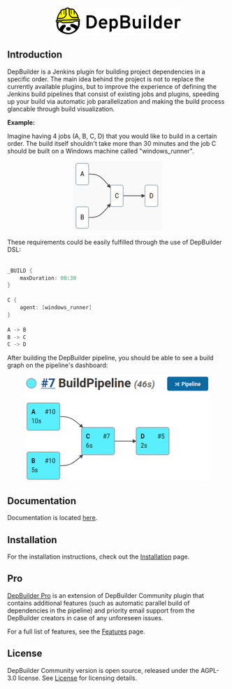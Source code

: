 <p align="center">
    <img src="docs/_static/logo_dark_min.png" height="64">
</p>


## Introduction

DepBuilder is a Jenkins plugin for building project dependencies in a specific
order. The main idea behind the project is not to replace the currently
available plugins, but to improve the experience of defining the Jenkins build
pipelines that consist of existing jobs and plugins, speeding up your build
via automatic job parallelization and making the build process glancable
through build visualization. 

**Example:**

Imagine having 4 jobs (A, B, C, D) that you would like to build in a certain 
order. The build itself shouldn't take more than 30 minutes and the job C
should be built on a Windows machine called "windows_runner".

<p align="center">
    <img src="docs/docs/images/initialBuildDefinition_min.png" alt="Desired build pipeline definition" />
</p>

These requirements could be easily fulfilled through the use of DepBuilder DSL: 

```cpp

_BUILD {
    maxDuration: 00:30
}

C {
    agent: [windows_runner]
}

A -> B
B -> C
C -> D
```

After building the DepBuilder pipeline, you should be able to see a 
build graph on the pipeline's dashboard:

<p align="center">
    <img src="docs/docs/images/buildSuccess_min.png" alt="Graph of the projects that are part of the successfully built pipeline"/>
</p>


## Documentation

Documentation is located [here](https://docs.royalsloth.eu/depbuilder/latest/docs/000_intro.html).


## Installation 

For the installation instructions, check out the [Installation](https://docs.royalsloth.eu/depbuilder/latest/docs/004_installation.html) page.


## Pro

[DepBuilder Pro](https://www.royalsloth.eu/products/depbuilder/) is an extension of DepBuilder Community 
plugin that contains additional features (such as automatic parallel build of dependencies in the pipeline) 
and priority email support from the DepBuilder creators in case of any unforeseen
issues.

For a full list of features, see the [Features](https://docs.royalsloth.eu/depbuilder/latest/docs/001_features.html) page.


## License

DepBuilder Community version is open source, released under the AGPL-3.0 license.
See [License](LICENSE) for licensing details.
